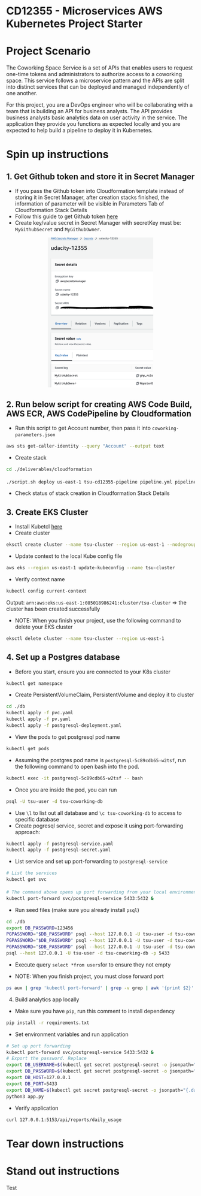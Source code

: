 # CD12355 - Microservices AWS Kubernetes Project Starter

# Project Scenario
The Coworking Space Service is a set of APIs that enables users to request one-time tokens and administrators to authorize access to a coworking space. This service follows a microservice pattern and the APIs are split into distinct services that can be deployed and managed independently of one another.

For this project, you are a DevOps engineer who will be collaborating with a team that is building an API for business analysts. The API provides business analysts basic analytics data on user activity in the service. The application they provide you functions as expected locally and you are expected to help build a pipeline to deploy it in Kubernetes.

# Spin up instructions
## 1. Get Github token and store it in Secret Manager
- If you pass the Github token into Cloudformation template instead of storing it in Secret Manager, after creation stacks finished, the information of parameter will be visible in Parameters Tab of Cloudformation Stack Details
- Follow this guide to get Github token <a href="https://docs.github.com/en/authentication/keeping-your-account-and-data-secure/managing-your-personal-access-tokens">here</a>
- Create key/value secret in Secret Manager with secretKey must be: `MyGithubSecret` and `MyGithubOwner`.
<p align="center"><img src="./deliverables//screenshots/github-secret.png" height="400"/>
</p>

## 2. Run below script for creating AWS Code Build, AWS ECR, AWS CodePipeline by Cloudformation 
- Run this script to get Account number, then pass it into `coworking-parameters.json`
```bash
aws sts get-caller-identity --query "Account" --output text
```
- Create stack
```bash
cd ./deliverables/cloudformation

./script.sh deploy us-east-1 tsu-cd12355-pipeline pipeline.yml pipeline-parameters.json
```
- Check status of stack creation in Cloudformation Stack Details

## 3. Create EKS Cluster
- Install Kubetcl <a href="https://eksctl.io/installation/">here</a>
- Create cluster
```bash
eksctl create cluster --name tsu-cluster --region us-east-1 --nodegroup-name tsu-nodes --node-type t3.small --nodes 1 --nodes-min 1 --nodes-max 2
```
- Update context to the local Kube config file
```bash
aws eks --region us-east-1 update-kubeconfig --name tsu-cluster
```
- Verify context name
```bash
kubectl config current-context
```
Output: `arn:aws:eks:us-east-1:085018986241:cluster/tsu-cluster` => the cluster has been created successfully

- NOTE: When you finish your project, use the following command to delete your EKS cluster
```bash
eksctl delete cluster --name tsu-cluster --region us-east-1
```
## 4. Set up a Postgres database
- Before you start, ensure you are connected to your K8s cluster
```bash
kubectl get namespace
```
- Create PersistentVolumeClaim, PersistentVolume and deploy it to cluster
```bash
cd ./db
kubectl apply -f pvc.yaml
kubectl apply -f pv.yaml
kubectl apply -f postgresql-deployment.yaml
```
- View the pods to get postgresql pod name
```bash
kubectl get pods
```
- Assuming the postgres pod name is `postgresql-5c89cdb65-w2tsf`, run the following command to open bash into the pod.
```bash
kubectl exec -it postgresql-5c89cdb65-w2tsf -- bash
```
- Once you are inside the pod, you can run
```bash
psql -U tsu-user -d tsu-coworking-db
```
- Use `\l` to list out all database and `\c tsu-coworking-db` to access to specific database
- Create pogresql service, secret and expose it using port-forwarding approach:
```bash
kubectl apply -f postgresql-service.yaml
kubectl apply -f postgresql-secret.yaml 
```
- List service and set up port-forwarding to `postgresql-service`
```bash
# List the services
kubectl get svc

# The command above opens up port forwarding from your local environment's port 5433 to the node's port 5432. The & at the end ensures the process runs in the background.
kubectl port-forward svc/postgresql-service 5433:5432 &
```
- Run seed files (make sure you already install `psql`)
```bash
cd ./db
export DB_PASSWORD=123456
PGPASSWORD="$DB_PASSWORD" psql --host 127.0.0.1 -U tsu-user -d tsu-coworking-db -p 5433 < 1_create_tables.sql
PGPASSWORD="$DB_PASSWORD" psql --host 127.0.0.1 -U tsu-user -d tsu-coworking-db -p 5433 < 2_seed_users.sql
PGPASSWORD="$DB_PASSWORD" psql --host 127.0.0.1 -U tsu-user -d tsu-coworking-db -p 5433 < 3_seed_tokens.sql
psql --host 127.0.0.1 -U tsu-user -d tsu-coworking-db -p 5433
```
- Execute query `select *from users`for to ensure they not empty

- NOTE: When you finish project, you must close forward port
```bash
ps aux | grep 'kubectl port-forward' | grep -v grep | awk '{print $2}' | xargs -r kill
```

4. Build analytics app locally
- Make sure you have `pip`, run this comment to install dependency
```bash
pip install -r requirements.txt
```
- Set environment variables and run application
```bash
# Set up port forwarding
kubectl port-forward svc/postgresql-service 5433:5432 &  
# Export the password. Replace 
export DB_USERNAME=$(kubectl get secret postgresql-secret -o jsonpath="{.data.POSTGRES_USER}" | base64 --decode)
export DB_PASSWORD=$(kubectl get secret postgresql-secret -o jsonpath="{.data.POSTGRES_PASSWORD}" | base64 --decode)
export DB_HOST=127.0.0.1
export DB_PORT=5433
export DB_NAME=$(kubectl get secret postgresql-secret -o jsonpath="{.data.POSTGRES_DB}" | base64 --decode)
python3 app.py
```
- Verify application
```bash
curl 127.0.0.1:5153/api/reports/daily_usage
```


# Tear down instructions

# Stand out instructions

Test
